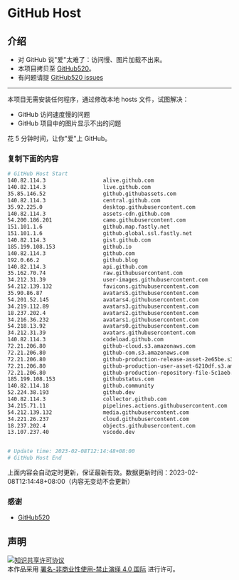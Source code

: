 # GitHub Host
## 介绍
- 对 GitHub 说"爱"太难了：访问慢、图片加载不出来。
- 本项目拷贝至 [GitHub520](https://github.com/521xueweihan/GitHub520)。
- 有问题请提 [GitHub520 issues](https://github.com/521xueweihan/GitHub520/issues/new)

---

本项目无需安装任何程序，通过修改本地 hosts 文件，试图解决：
- GitHub 访问速度慢的问题
- GitHub 项目中的图片显示不出的问题

花 5 分钟时间，让你"爱"上 GitHub。

### 复制下面的内容
```bash
# GitHub Host Start
140.82.114.3                  alive.github.com
140.82.114.3                  live.github.com
35.85.146.52                  github.githubassets.com
140.82.114.3                  central.github.com
35.92.225.0                   desktop.githubusercontent.com
140.82.114.3                  assets-cdn.github.com
54.200.186.201                camo.githubusercontent.com
151.101.1.6                   github.map.fastly.net
151.101.1.6                   github.global.ssl.fastly.net
140.82.114.3                  gist.github.com
185.199.108.153               github.io
140.82.114.3                  github.com
192.0.66.2                    github.blog
140.82.114.3                  api.github.com
35.162.70.74                  raw.githubusercontent.com
34.212.31.39                  user-images.githubusercontent.com
54.212.139.132                favicons.githubusercontent.com
35.90.86.87                   avatars5.githubusercontent.com
54.201.52.145                 avatars4.githubusercontent.com
34.219.112.89                 avatars3.githubusercontent.com
18.237.202.4                  avatars2.githubusercontent.com
34.216.36.232                 avatars1.githubusercontent.com
54.218.13.92                  avatars0.githubusercontent.com
34.212.31.39                  avatars.githubusercontent.com
140.82.114.3                  codeload.github.com
72.21.206.80                  github-cloud.s3.amazonaws.com
72.21.206.80                  github-com.s3.amazonaws.com
72.21.206.80                  github-production-release-asset-2e65be.s3.amazonaws.com
72.21.206.80                  github-production-user-asset-6210df.s3.amazonaws.com
72.21.206.80                  github-production-repository-file-5c1aeb.s3.amazonaws.com
185.199.108.153               githubstatus.com
140.82.114.18                 github.community
52.224.38.193                 github.dev
140.82.114.3                  collector.github.com
34.215.71.11                  pipelines.actions.githubusercontent.com
54.212.139.132                media.githubusercontent.com
34.221.26.237                 cloud.githubusercontent.com
18.237.202.4                  objects.githubusercontent.com
13.107.237.40                 vscode.dev


# Update time: 2023-02-08T12:14:48+08:00
# GitHub Host End

```
上面内容会自动定时更新，保证最新有效。数据更新时间：2023-02-08T12:14:48+08:00（内容无变动不会更新）

### 感谢

- [GitHub520](https://github.com/521xueweihan/GitHub520)

## 声明
<a rel="license" href="https://creativecommons.org/licenses/by-nc-nd/4.0/deed.zh"><img alt="知识共享许可协议" style="border-width: 0" src="https://licensebuttons.net/l/by-nc-nd/4.0/88x31.png"></a><br>本作品采用 <a rel="license" href="https://creativecommons.org/licenses/by-nc-nd/4.0/deed.zh">署名-非商业性使用-禁止演绎 4.0 国际</a> 进行许可。